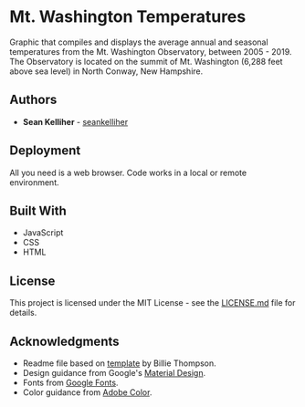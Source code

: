 # Mt. Washington Temperatures

Graphic that compiles and displays the average annual and seasonal temperatures from the Mt. Washington Observatory, between 2005 - 2019. The Observatory is located on the summit of Mt. Washington (6,288 feet above sea level) in North Conway, New Hampshire.

## Authors

* **Sean Kelliher** - [seankelliher](https://github.com/seankelliher)

## Deployment

All you need is a web browser. Code works in a local or remote environment.

## Built With

* JavaScript
* CSS
* HTML

## License

This project is licensed under the MIT License - see the [LICENSE.md](LICENSE.md) file for details.

## Acknowledgments

* Readme file based on [template](https://gist.github.com/PurpleBooth/109311bb0361f32d87a2) by Billie Thompson.
* Design guidance from Google's [Material Design](https://material.io/design).
* Fonts from [Google Fonts](https://fonts.google.com).
* Color guidance from [Adobe Color](https://color.adobe.com/create/color-wheel).